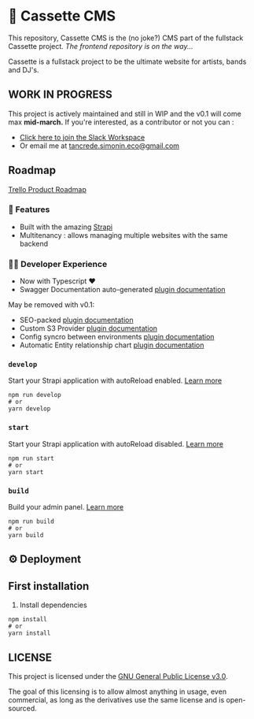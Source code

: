 # 📼 Cassette CMS

This repository, Cassette CMS is the (no joke?) CMS part of the fullstack Cassette project.
*The frontend repository is on the way...*

Cassette is a fullstack project to be the ultimate website for artists, bands and DJ's.

## WORK IN PROGRESS

This project is actively maintained and still in WIP and the v0.1 will come max **mid-march.**
If you're interested, as a contributor or not you can :
- [Click here to join the Slack Workspace](https://join.slack.com/t/cassettegroupe/shared_invite/zt-14ol9iw6p-4WZjBlIi4sHx52MWIndYhw)
- Or email me at tancrede.simonin.eco@gmail.com

## Roadmap

[Trello Product Roadmap](https://trello.com/b/a4gmejWr/%F0%9F%93%BC-cassette-roadmap)

### 💎 Features

- Built with the amazing [Strapi](https://strapi.io)
- Multitenancy : allows managing multiple websites with the same backend

### 👩‍💻 Developer Experience

- Now with Typescript ❤
- Swagger Documentation auto-generated [plugin documentation](https://market.strapi.io/plugins/@strapi-plugin-documentation)


May be removed with v0.1:
- SEO-packed [plugin documentation](https://market.strapi.io/plugins/@strapi-plugin-seo)
- Custom S3 Provider [plugin documentation](https://github.com/zoomoid/strapi-provider-upload-aws-s3-advanced)
- Config syncro between environments [plugin documentation](https://market.strapi.io/plugins/strapi-plugin-config-sync)
- Automatic Entity relationship chart [plugin documentation](https://market.strapi.io/plugins/strapi-plugin-entity-relationship-chart)

### `develop`

Start your Strapi application with autoReload enabled. [Learn more](https://docs.strapi.io/developer-docs/latest/developer-resources/cli/CLI.html#strapi-develop)

```
npm run develop
# or
yarn develop
```

### `start`

Start your Strapi application with autoReload disabled. [Learn more](https://docs.strapi.io/developer-docs/latest/developer-resources/cli/CLI.html#strapi-start)

```
npm run start
# or
yarn start
```

### `build`

Build your admin panel. [Learn more](https://docs.strapi.io/developer-docs/latest/developer-resources/cli/CLI.html#strapi-build)

```
npm run build
# or
yarn build
```

## ⚙️ Deployment

## First installation

1. Install dependencies

```
npm install
# or
yarn install
```

## LICENSE

This project is licensed under the [GNU General Public License v3.0](https://choosealicense.com/licenses/gpl-3.0).

The goal of this licensing is to allow almost anything in usage, even commercial, as long as the derivatives use the same license and is open-sourced.


